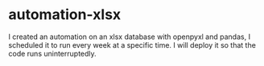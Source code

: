 # automation-xlsx
I created an automation on an xlsx database with openpyxl and pandas, I scheduled it to run every week at a specific time. I will deploy it so that the code runs uninterruptedly.
